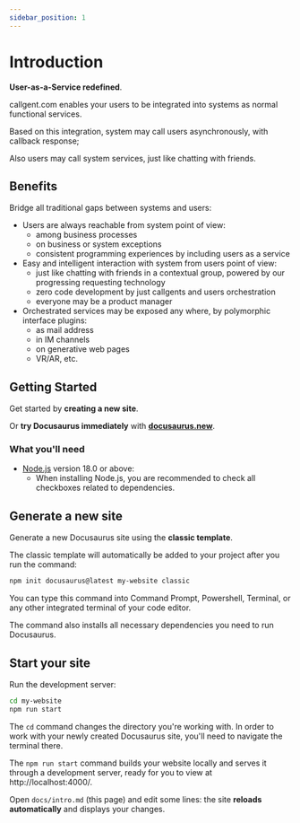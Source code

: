 ```yaml
---
sidebar_position: 1
---
```


# Introduction

**User-as-a-Service redefined**.

callgent.com enables your users to be integrated into systems as normal functional services.

Based on this integration, system may call users asynchronously, with callback response;

Also users may call system services, just like chatting with friends.

## Benefits

Bridge all traditional gaps between systems and users:

- Users are always reachable from system point of view:
  - among business processes
  - on business or system exceptions
  - consistent programming experiences by including users as a service
- Easy and intelligent interaction with system from users point of view:
  - just like chatting with friends in a contextual group, powered by our progressing requesting technology
  - zero code development by just callgents and users orchestration
  - everyone may be a product manager
- Orchestrated services may be exposed any where, by polymorphic interface plugins:
  - as mail address
  - in IM channels
  - on generative web pages
  - VR/AR, etc.

## Getting Started

Get started by **creating a new site**.

Or **try Docusaurus immediately** with **[docusaurus.new](https://docusaurus.new)**.

### What you'll need

- [Node.js](https://nodejs.org/en/download/) version 18.0 or above:
  - When installing Node.js, you are recommended to check all checkboxes related to dependencies.

## Generate a new site

Generate a new Docusaurus site using the **classic template**.

The classic template will automatically be added to your project after you run the command:

```bash
npm init docusaurus@latest my-website classic
```

You can type this command into Command Prompt, Powershell, Terminal, or any other integrated terminal of your code editor.

The command also installs all necessary dependencies you need to run Docusaurus.

## Start your site

Run the development server:

```bash
cd my-website
npm run start
```

The `cd` command changes the directory you're working with. In order to work with your newly created Docusaurus site, you'll need to navigate the terminal there.

The `npm run start` command builds your website locally and serves it through a development server, ready for you to view at http://localhost:4000/.

Open `docs/intro.md` (this page) and edit some lines: the site **reloads automatically** and displays your changes.

